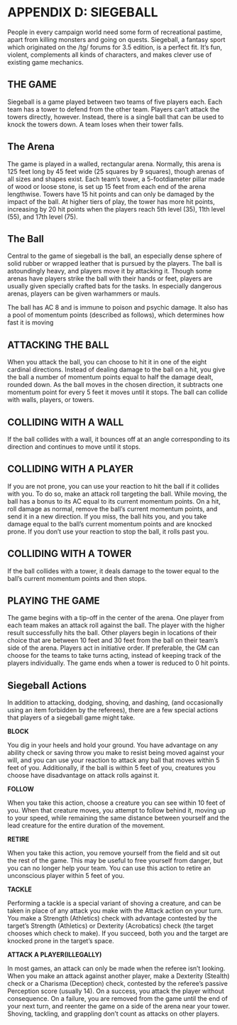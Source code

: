 # APPENDIX D: SIEGEBALL

People in every campaign world need some form of
recreational pastime, apart from killing monsters
and going on quests. Siegeball, a fantasy sport which
originated on the /tg/ forums for 3.5 edition, is a
perfect fit. It’s fun, violent, complements all kinds of
characters, and makes clever use of existing game
mechanics.

## THE GAME

Siegeball is a game played between two teams of
five players each. Each team has a tower to defend
from the other team. Players can’t attack the towers
directly, however. Instead, there is a single ball that
can be used to knock the towers down. A team loses
when their tower falls.

## The Arena

The game is played in a walled, rectangular arena.
Normally, this arena is 125 feet long by 45 feet
wide (25 squares by 9 squares), though arenas of all
sizes and shapes exist. Each team’s tower, a 5-footdiameter pillar made of wood or loose stone, is set
up 15 feet from each end of the arena lengthwise.
Towers have 15 hit points and can only be damaged
by the impact of the ball.
At higher tiers of play, the tower has more hit
points, increasing by 20 hit points when the players
reach 5th level (35), 11th level (55), and 17th level
(75).

## The Ball

Central to the game of siegeball is the ball, an
especially dense sphere of solid rubber or wrapped
leather that is pursued by the players. The ball is
astoundingly heavy, and players move it by attacking
it. Though some arenas have players strike the ball
with their hands or feet, players are usually given
specially crafted bats for the tasks. In especially
dangerous arenas, players can be given warhammers
or mauls.

The ball has AC 8 and is immune to poison and
psychic damage. It also has a pool of momentum
points (described as follows), which determines how
fast it is moving

## ATTACKING THE BALL

When you attack the ball, you can choose to hit it
in one of the eight cardinal directions. Instead of
dealing damage to the ball on a hit, you give the ball
a number of momentum points equal to half the
damage dealt, rounded down. As the ball moves in
the chosen direction, it subtracts one momentum
point for every 5 feet it moves until it stops. The ball
can collide with walls, players, or towers.

## COLLIDING WITH A WALL

If the ball collides with a wall, it bounces off at an
angle corresponding to its direction and continues to
move until it stops.

## COLLIDING WITH A PLAYER

If you are not prone, you can use your reaction to
hit the ball if it collides with you. To do so, make an
attack roll targeting the ball. While moving, the ball
has a bonus to its AC equal to its current momentum
points. On a hit, roll damage as normal, remove the
ball’s current momentum points, and send it in a new
direction. If you miss, the ball hits you, and you take
damage equal to the ball’s current momentum points
and are knocked prone.
If you don’t use your reaction to stop the ball, it
rolls past you.

## COLLIDING WITH A TOWER

If the ball collides with a tower, it deals damage to
the tower equal to the ball’s current momentum
points and then stops.

## PLAYING THE GAME

The game begins with a tip-off in the center of the
arena. One player from each team makes an attack
roll against the ball. The player with the higher result
successfully hits the ball. Other players begin in
locations of their choice that are between 10 feet and
30 feet from the ball on their team’s side of the arena.
Players act in initiative order. If preferable, the
GM can choose for the teams to take turns acting,
instead of keeping track of the players individually.
The game ends when a tower is reduced to 0 hit
points.

## Siegeball Actions

In addition to attacking, dodging, shoving, and
dashing, (and occasionally using an item forbidden
by the referees), there are a few special actions that
players of a siegeball game might take.

**BLOCK**

You dig in your heels and hold your ground. You
have advantage on any ability check or saving throw
you make to resist being moved against your will,
and you can use your reaction to attack any ball that
moves within 5 feet of you. Additionally, if the ball
is within 5 feet of you, creatures you choose have
disadvantage on attack rolls against it.

**FOLLOW**

When you take this action, choose a creature you can
see within 10 feet of you. When that creature moves,
you attempt to follow behind it, moving up to your
speed, while remaining the same distance between
yourself and the lead creature for the entire duration
of the movement.

**RETIRE**

When you take this action, you remove yourself from
the field and sit out the rest of the game. This may
be useful to free yourself from danger, but you can
no longer help your team. You can use this action to
retire an unconscious player within 5 feet of you.

**TACKLE**

Performing a tackle is a special variant of shoving
a creature, and can be taken in place of any attack
you make with the Attack action on your turn. You
make a Strength (Athletics) check with advantage
contested by the target’s Strength (Athletics) or
Dexterity (Acrobatics) check (the target chooses
which check to make). If you succeed, both you and
the target are knocked prone in the target’s space.

**ATTACK A PLAYER(ILLEGALLY)**

In most games, an attack can only be made when
the referee isn’t looking. When you make an attack
against another player, make a Dexterity (Stealth)
check or a Charisma (Deception) check, contested by
the referee’s passive Perception score (usually 14). On
a success, you attack the player without consequence.
On a failure, you are removed from the game until
the end of your next turn, and reenter the game on a
side of the arena near your tower. Shoving, tackling,
and grappling don’t count as attacks on other players.
